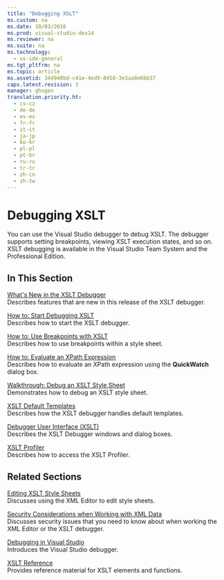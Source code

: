 ```yaml
---
title: "Debugging XSLT"
ms.custom: na
ms.date: 10/03/2016
ms.prod: visual-studio-dev14
ms.reviewer: na
ms.suite: na
ms.technology: 
  - vs-ide-general
ms.tgt_pltfrm: na
ms.topic: article
ms.assetid: 344940bd-c41e-4ed9-8458-3e3aa8e6bb37
caps.latest.revision: 3
manager: ghogen
translation.priority.ht: 
  - cs-cz
  - de-de
  - es-es
  - fr-fr
  - it-it
  - ja-jp
  - ko-kr
  - pl-pl
  - pt-br
  - ru-ru
  - tr-tr
  - zh-cn
  - zh-tw
---
```

# Debugging XSLT
You can use the Visual Studio debugger to debug XSLT. The debugger supports setting breakpoints, viewing XSLT execution states, and so on. XSLT debugging is available in the Visual Studio Team System and the Professional Edition.  
  
## In This Section  
 [What's New in the XSLT Debugger](../VS_IDE/What-s-New-in-the-XSLT-Debugger.md)  
 Describes features that are new in this release of the XSLT debugger.  
  
 [How to: Start Debugging XSLT](../VS_IDE/How-to--Start-Debugging-XSLT.md)  
 Describes how to start the XSLT debugger.  
  
 [How to: Use Breakpoints with XSLT](../VS_IDE/How-to--Use-Breakpoints-with-XSLT.md)  
 Describes how to use breakpoints within a style sheet.  
  
 [How to: Evaluate an XPath Expression](../VS_IDE/How-to--Evaluate-an-XPath-Expression.md)  
 Describes how to evaluate an XPath expression using the **QuickWatch** dialog box.  
  
 [Walkthrough: Debug an XSLT Style Sheet](../VS_IDE/Walkthrough--Debug-an-XSLT-Style-Sheet.md)  
 Demonstrates how to debug an XSLT style sheet.  
  
 [XSLT Default Templates](../VS_IDE/XSLT-Default-Templates.md)  
 Describes how the XSLT debugger handles default templates.  
  
 [Debugger User Interface (XSLT)](../VS_IDE/Debugger-User-Interface--XSLT-.md)  
 Describes the XSLT Debugger windows and dialog boxes.  
  
 [XSLT Profiler](../VS_IDE/XSLT-Profiler.md)  
 Describes how to access the XSLT Profiler.  
  
## Related Sections  
 [Editing XSLT Style Sheets](../VS_IDE/Editing-XSLT-Style-Sheets.md)  
 Discusses using the XML Editor to edit style sheets.  
  
 [Security Considerations when Working with XML Data](../VS_IDE/Security-Considerations-when-Working-with-XML-Data.md)  
 Discusses security issues that you need to know about when working the XML Editor or the XSLT debugger.  
  
 [Debugging in Visual Studio](../VS_debugger/Debugging-in-Visual-Studio.md)  
 Introduces the Visual Studio debugger.  
  
 [XSLT Reference](assetId:///678bcd68-cbbb-4be5-9dd2-40f94488a1cf)  
 Provides reference material for XSLT elements and functions.